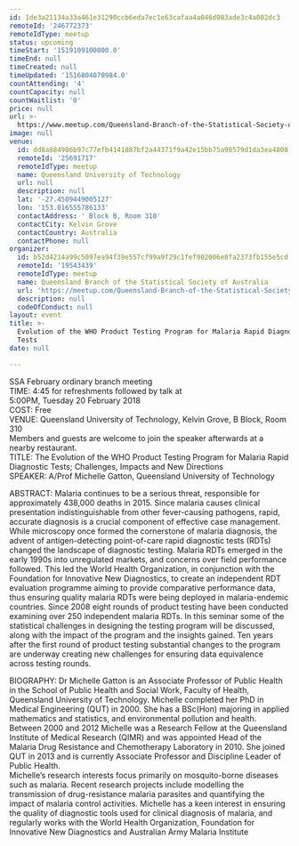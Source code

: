 ```yaml
---
id: 1de3a21134a33a461e31290ccb6eda7ec1e63cafaa4a046d083ade3c4a002dc3
remoteId: '246772373'
remoteIdType: meetup
status: upcoming
timeStart: '1519109100000.0'
timeEnd: null
timeCreated: null
timeUpdated: '1516804078984.0'
countAttending: '4'
countCapacity: null
countWaitlist: '0'
price: null
url: >-
  https://www.meetup.com/Queensland-Branch-of-the-Statistical-Society-of-Australia/events/246772373/
image: null
venue:
  id: dd8a884986b97c77efb4141887bf2a44371f9a42e15bb75a98579d1da3ea4808
  remoteId: '25691717'
  remoteIdType: meetup
  name: Queensland University of Technology
  url: null
  description: null
  lat: '-27.4509449005127'
  lon: '153.016555786133'
  contactAddress: ' Block B, Room 310'
  contactCity: Kelvin Grove
  contactCountry: Australia
  contactPhone: null
organizer:
  id: b52d4214a99c5097ea94f39e557cf99a9f29c1fef902006e8fa2373fb155e5cd
  remoteId: '19543439'
  remoteIdType: meetup
  name: Queensland Branch of the Statistical Society of Australia
  url: 'https://meetup.com/Queensland-Branch-of-the-Statistical-Society-of-Australia'
  description: null
  codeOfConduct: null
layout: event
title: >-
  Evolution of the WHO Product Testing Program for Malaria Rapid Diagnostic
  Tests
date: null

---
```

<p>SSA February ordinary branch meeting<br/>TIME: 4:45 for refreshments followed by talk at<br/>5:00PM, Tuesday 20 February 2018<br/>COST: Free<br/>VENUE: Queensland University of Technology, Kelvin Grove, B Block, Room 310<br/>Members and guests are welcome to join the speaker afterwards at a nearby restaurant.<br/>TITLE: The Evolution of the WHO Product Testing Program for Malaria Rapid Diagnostic Tests; Challenges, Impacts and New Directions<br/>SPEAKER: A/Prof Michelle Gatton, Queensland University of Technology</p> <p>ABSTRACT: Malaria continues to be a serious threat, responsible for approximately 438,000 deaths in 2015. Since malaria causes clinical presentation indistinguishable from other fever-causing pathogens, rapid, accurate diagnosis is a crucial component of effective case management. While microscopy once formed the cornerstone of malaria diagnosis, the advent of antigen-detecting point-of-care rapid diagnostic tests (RDTs) changed the landscape of diagnostic testing. Malaria RDTs emerged in the early 1990s into unregulated markets, and concerns over field performance followed. This led the World Health Organization, in conjunction with the Foundation for Innovative New Diagnostics, to create an independent RDT evaluation programme aiming to provide comparative performance data, thus ensuring quality malaria RDTs were being deployed in malaria-endemic countries. Since 2008 eight rounds of product testing have been conducted examining over 250 independent malaria RDTs. In this seminar some of the statistical challenges in designing the testing program will be discussed, along with the impact of the program and the insights gained. Ten years after the first round of product testing substantial changes to the program are underway creating new challenges for ensuring data equivalence across testing rounds.</p> <p>BIOGRAPHY: Dr Michelle Gatton is an Associate Professor of Public Health in the School of Public Health and Social Work, Faculty of Health, Queensland University of Technology. Michelle completed her PhD in Medical Engineering (QUT) in 2000. She has a BSc(Hon) majoring in applied mathematics and statistics, and environmental pollution and health.<br/>Between 2000 and 2012 Michelle was a Research Fellow at the Queensland Institute of Medical Research (QIMR) and was appointed Head of the Malaria Drug Resistance and Chemotherapy Laboratory in 2010. She joined QUT in 2013 and is currently Associate Professor and Discipline Leader of Public Health.<br/>Michelle’s research interests focus primarily on mosquito-borne diseases such as malaria. Recent research projects include modelling the transmission of drug-resistance malaria parasites and quantifying the impact of malaria control activities. Michelle has a keen interest in ensuring the quality of diagnostic tools used for clinical diagnosis of malaria, and regularly works with the World Health Organization, Foundation for Innovative New Diagnostics and Australian Army Malaria Institute</p> 
